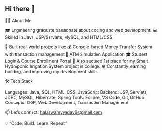 ## Hi there 👋
🧑‍💻 About Me

🎓 Engineering graduate passionate about coding and web development.
💻 Skilled in Java, JSP/Servlets, MySQL, and HTML/CSS.

🚀 Built real-world projects like:
💰 Console-based Money Transfer System with transaction management 
🏧 ATM Simulation Application 
🎓 Student Login & Course Enrollment Portal
🌱 Also secured 1st place for my Smart Hydroponic Irrigation System project in college.
⚙️ Constantly learning, building, and improving my development skills.

🛠️ Tech Stack

Languages: Java, SQL, HTML, CSS, JavaScript
Backend: JSP, Servlets, JDBC, MySQL, Hibernate, Spring
Tools: Eclipse, VS Code, Git, GitHub
Concepts: OOP, Web Development, Transaction Management

📫 Let’s connect: halaswamyyadav6@gmail.com
  

💡 “Code. Build. Learn. Repeat.”
 
